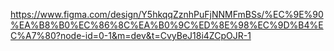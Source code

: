 https://www.figma.com/design/Y5hkqqZznhPuFjNNMFmBSs/%EC%9E%90%EA%B8%B0%EC%86%8C%EA%B0%9C%ED%8E%98%EC%9D%B4%EC%A7%80?node-id=0-1&m=dev&t=CvyBeJ18i4ZCpOJR-1
